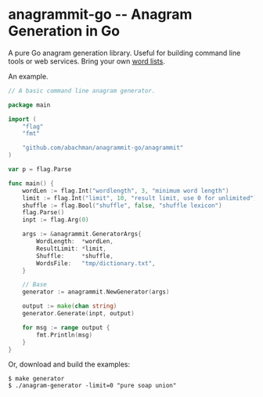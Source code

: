 # anagrammit-go -- Anagram Generation in Go

A pure Go anagram generation library. Useful for building command line tools or
web services. Bring your own [word lists](http://www.anagrammy.com/resources/wordlists.html).

An example.

```go
// A basic command line anagram generator.

package main

import (
	"flag"
	"fmt"

	"github.com/abachman/anagrammit-go/anagrammit"
)

var p = flag.Parse

func main() {
	wordLen := flag.Int("wordlength", 3, "minimum word length")
	limit := flag.Int("limit", 10, "result limit, use 0 for unlimited")
	shuffle := flag.Bool("shuffle", false, "shuffle lexicon")
	flag.Parse()
	inpt := flag.Arg(0)

	args := &anagrammit.GeneratorArgs{
		WordLength:  *wordLen,
		ResultLimit: *limit,
		Shuffle:     *shuffle,
		WordsFile:   "tmp/dictionary.txt",
	}

	// Base
	generator := anagrammit.NewGenerator(args)

	output := make(chan string)
	generator.Generate(inpt, output)

	for msg := range output {
		fmt.Println(msg)
	}
}
```

Or, download and build the examples:

    $ make generator
    $ ./anagram-generator -limit=0 "pure soap union"
